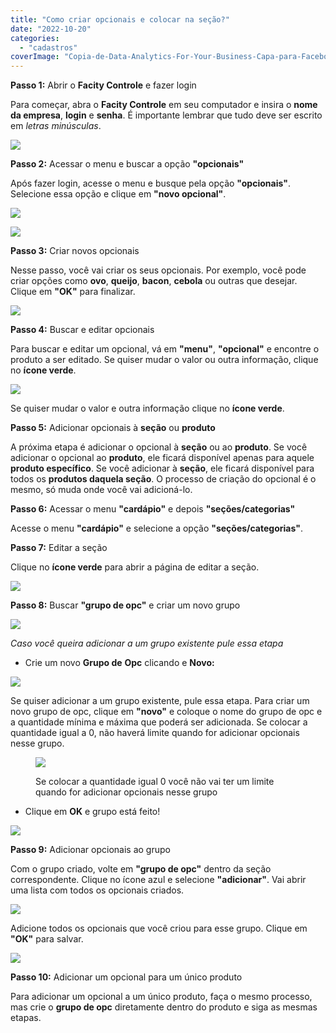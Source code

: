 ```yaml
---
title: "Como criar opcionais e colocar na seção?"
date: "2022-10-20"
categories: 
  - "cadastros"
coverImage: "Copia-de-Data-Analytics-For-Your-Business-Capa-para-Facebook-1640-×-724-px-15-1.png"
---
```


**Passo 1:** Abrir o **Facity Controle** e fazer login

Para começar, abra o **Facity Controle** em seu computador e insira o **nome da empresa**, **login** e **senha**. É importante lembrar que tudo deve ser escrito em _letras minúsculas_.

![](images/image-10.png)

**Passo 2:** Acessar o menu e buscar a opção **"opcionais"**

Após fazer login, acesse o menu e busque pela opção **"opcionais"**. Selecione essa opção e clique em **"novo opcional"**.

![](images/image-11-1024x517.png)

![](images/image-12-1024x517.png)

**Passo 3:** Criar novos opcionais

Nesse passo, você vai criar os seus opcionais. Por exemplo, você pode criar opções como **ovo**, **queijo**, **bacon**, **cebola** ou outras que desejar. Clique em **"OK"** para finalizar.

![](images/image-13-1024x507.png)

**Passo 4:** Buscar e editar opcionais

Para buscar e editar um opcional, vá em **"menu"**, **"opcional"** e encontre o produto a ser editado. Se quiser mudar o valor ou outra informação, clique no **ícone verde**.

![](images/image-14-1024x487.png)

Se quiser mudar o valor e outra informação clique no **ícone verde**.

**Passo 5:** Adicionar opcionais à **seção** ou **produto**

A próxima etapa é adicionar o opcional à **seção** ou ao **produto**. Se você adicionar o opcional ao **produto**, ele ficará disponível apenas para aquele **produto específico**. Se você adicionar à **seção**, ele ficará disponível para todos os **produtos daquela seção**. O processo de criação do opcional é o mesmo, só muda onde você vai adicioná-lo.

**Passo 6:** Acessar o menu **"cardápio"** e depois **"seções/categorias"**

Acesse o menu **"cardápio"** e selecione a opção **"seções/categorias"**.

**Passo 7:** Editar a seção

Clique no **ícone verde** para abrir a página de editar a seção.

![](images/image-15-1024x473.png)

**Passo 8:** Buscar **"grupo de opc"** e criar um novo grupo

![](images/image-16-1024x489.png)

_Caso você queira adicionar a um grupo existente pule essa etapa_

- Crie um novo **Grupo de** **Opc** clicando e **Novo:**

![](images/image-17-1024x486.png)

Se quiser adicionar a um grupo existente, pule essa etapa. Para criar um novo grupo de opc, clique em **"novo"** e coloque o nome do grupo de opc e a quantidade mínima e máxima que poderá ser adicionada. Se colocar a quantidade igual a 0, não haverá limite quando for adicionar opcionais nesse grupo.

<figure>

![](images/image-18-1024x511.png)

<figcaption>

Se colocar a quantidade igual 0 você não vai ter um limite quando for adicionar opcionais nesse grupo

</figcaption>

</figure>

- Clique em **OK** e grupo está feito!

![](images/image-19-1024x509.png)

**Passo 9:** Adicionar opcionais ao grupo

Com o grupo criado, volte em **"grupo de opc"** dentro da seção correspondente. Clique no ícone azul e selecione **"adicionar"**. Vai abrir uma lista com todos os opcionais criados.

![](images/image-20-1024x461.png)

Adicione todos os opcionais que você criou para esse grupo. Clique em **"OK"** para salvar.

![](images/image-21-1024x622.png)

**Passo 10:** Adicionar um opcional para um único produto

Para adicionar um opcional a um único produto, faça o mesmo processo, mas crie o **grupo de opc** diretamente dentro do produto e siga as mesmas etapas.
